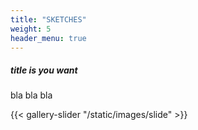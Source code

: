 ```yaml
---
title: "SKETCHES"
weight: 5
header_menu: true
---
```


##### title is you want

bla bla bla


{{< gallery-slider "/static/images/slide" >}}